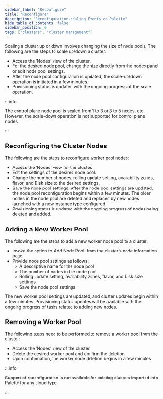 ```yaml
---
sidebar_label: "Reconfigure"
title: "Reconfigure"
description: "Reconfiguration-scaling Events on Palette"
hide_table_of_contents: false
sidebar_position: 0
tags: ["clusters", "cluster management"]
---
```


Scaling a cluster up or down involves changing the size of node pools. The following are the steps to scale up/down a
cluster:

- Access the ‘Nodes’ view of the cluster.
- For the desired node pool, change the size directly from the nodes panel or edit node pool settings.
- After the node pool configuration is updated, the scale-up/down operation is initiated in a few minutes.
- Provisioning status is updated with the ongoing progress of the scale operation.

:::info

The control plane node pool is scaled from 1 to 3 or 3 to 5 nodes, etc. However, the scale-down operation is not
supported for control plane nodes.

:::

## Reconfiguring the Cluster Nodes

The following are the steps to reconfigure worker pool nodes:

- Access the 'Nodes' view for the cluster.
- Edit the settings of the desired node pool.
- Change the number of nodes, rolling update setting, availability zones, flavor, and Disk size to the desired settings.
- Save the node pool settings. After the node pool settings are updated, the node pool reconfiguration begins within a
  few minutes. The older nodes in the node pool are deleted and replaced by new nodes launched with a new instance type
  configured.
- Provisioning status is updated with the ongoing progress of nodes being deleted and added.

## Adding a New Worker Pool

The following are the steps to add a new worker node pool to a cluster:

- Invoke the option to ‘Add Node Pool’ from the cluster’s node information page.
- Provide node pool settings as follows:
  - A descriptive name for the node pool
  - The number of nodes in the node pool
  - Rolling update setting, availability zones, flavor, and Disk size settings
  - Save the node pool settings

The new worker pool settings are updated, and cluster updates begin within a few minutes. Provisioning status updates
will be available with the ongoing progress of tasks related to adding new nodes.

## Removing a Worker Pool

The following steps need to be performed to remove a worker pool from the cluster:

- Access the ‘Nodes’ view of the cluster
- Delete the desired worker pool and confirm the deletion
- Upon confirmation, the worker node deletion begins in a few minutes

:::info

Support of reconfiguration is not available for existing clusters imported into Palette for any cloud type.

:::
